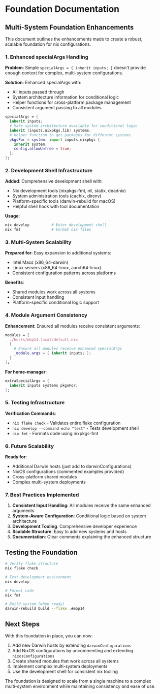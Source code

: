 # Foundation Documentation

## Multi-System Foundation Enhancements

This document outlines the enhancements made to create a robust, scalable foundation for nix configurations.

### 1. Enhanced specialArgs Handling

**Problem**: Simple `specialArgs = { inherit inputs; }` doesn't provide enough context for complex, multi-system configurations.

**Solution**: Enhanced specialArgs with:
- All inputs passed through
- System architecture information for conditional logic
- Helper functions for cross-platform package management
- Consistent argument passing to all modules

```nix
specialArgs = { 
  inherit inputs;
  # Make system architecture available for conditional logic
  inherit (inputs.nixpkgs.lib) systems;
  # Helper function to get packages for different systems
  pkgsFor = system: import inputs.nixpkgs {
    inherit system; 
    config.allowUnfree = true;
  };
};
```

### 2. Development Shell Infrastructure

**Added**: Comprehensive development shell with:
- Nix development tools (nixpkgs-fmt, nil, statix, deadnix)
- System administration tools (cachix, direnv)
- Platform-specific tools (darwin-rebuild for macOS)
- Helpful shell hook with tool documentation

**Usage**: 
```bash
nix develop          # Enter development shell
nix fmt              # Format nix files
```

### 3. Multi-System Scalability

**Prepared for**: Easy expansion to additional systems:
- Intel Macs (x86_64-darwin)
- Linux servers (x86_64-linux, aarch64-linux)
- Consistent configuration patterns across platforms

**Benefits**:
- Shared modules work across all systems
- Consistent input handling
- Platform-specific conditional logic support

### 4. Module Argument Consistency

**Enhancement**: Ensured all modules receive consistent arguments:
```nix
modules = [
  ./hosts/mbp14.local/default.nix
  {
    # Ensure all modules receive enhanced specialArgs
    _module.args = { inherit inputs; };
  }
];
```

**For home-manager**:
```nix
extraSpecialArgs = { 
  inherit inputs systems pkgsFor;
};
```

### 5. Testing Infrastructure

**Verification Commands**:
- `nix flake check` - Validates entire flake configuration
- `nix develop --command echo "test"` - Tests development shell
- `nix fmt` - Formats code using nixpkgs-fmt

### 6. Future Scalability

**Ready for**:
- Additional Darwin hosts (just add to darwinConfigurations)
- NixOS configurations (commented examples provided)
- Cross-platform shared modules
- Complex multi-system deployments

### 7. Best Practices Implemented

1. **Consistent Input Handling**: All modules receive the same enhanced arguments
2. **System-Aware Configuration**: Conditional logic based on system architecture
3. **Development Tooling**: Comprehensive developer experience
4. **Scalable Structure**: Easy to add new systems and hosts
5. **Documentation**: Clear comments explaining the enhanced structure

## Testing the Foundation

```bash
# Verify flake structure
nix flake check

# Test development environment
nix develop

# Format code
nix fmt

# Build system (when ready)
darwin-rebuild build --flake .#mbp14
```

## Next Steps

With this foundation in place, you can now:
1. Add new Darwin hosts by extending `darwinConfigurations`
2. Add NixOS configurations by uncommenting and extending `nixosConfigurations`
3. Create shared modules that work across all systems
4. Implement complex multi-system deployments
5. Use the development shell for consistent nix tooling

The foundation is designed to scale from a single machine to a complex multi-system environment while maintaining consistency and ease of use.
